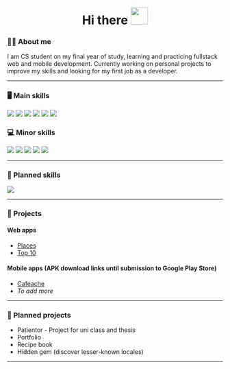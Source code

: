 <h1 align="center">Hi there <img src="https://camo.githubusercontent.com/e8e7b06ecf583bc040eb60e44eb5b8e0ecc5421320a92929ce21522dbc34c891/68747470733a2f2f6d656469612e67697068792e636f6d2f6d656469612f6876524a434c467a6361737252346961377a2f67697068792e676966" width="40" height="40" /></h1> 
<h3>👨‍💻 About me</h3> 
I am CS student on my final year of study, learning and practicing fullstack web and mobile development. Currently working on personal projects to improve my skills and looking for my first job as a developer.
<hr /> 
<h3>🖥️ Main skills</h3> 
<div>
 <img src="https://img.shields.io/badge/JAVASCRIPT-282a35?style=for-the-badge&logo=javascript" />
 <img src="https://img.shields.io/badge/TYPESCRIPT-282a35?style=for-the-badge&logo=TypeScript" />
 <img src="https://img.shields.io/badge/REACT%20(React, React Native)-282a35?style=for-the-badge&logo=react" />
 <img src="https://img.shields.io/badge/NODEJS-282a35?style=for-the-badge&logo=Node.js" />
 <img src="https://img.shields.io/badge/EXPRESS-282a35?style=for-the-badge&logo=express" />
 <img src="https://img.shields.io/badge/MONGODB-282a35?style=for-the-badge&logo=mongodb" />
</div>
<h3>💻 Minor skills</h3>
<div>
 <img src="https://img.shields.io/badge/ANGULAR-282a35?style=for-the-badge&logo=Angular&logoColor=DD0031" />
 <img src="https://img.shields.io/badge/GRAPHQL-282a35?style=for-the-badge&logo=GraphQL&logoColor=E10098" />
 <img src="https://img.shields.io/badge/SQL-282a35?style=for-the-badge&logo=PostgreSQL" />
 <img src="https://img.shields.io/badge/CI/CD-282a35?style=for-the-badge&logo=GitHub Actions&logoColor=FFFFFF" />
 <img src="https://img.shields.io/badge/CONTAINERS-282a35?style=for-the-badge&logo=Docker" />
</div>
<hr />
<h3>📝 Planned skills</h3>
<div>
 <img src="https://img.shields.io/badge/.NET%20CORE-282a35?style=for-the-badge&logo=dotnet" />
</div>
<hr />
<h3>🔨 Projects</h3>
<h4>Web apps</h4>
<ul>
 <li><a href="https://zany-puce-caterpillar-robe.cyclic.app/">Places</a></li>
 <li><a href="https://gilded-biscotti-ba67f2.netlify.app/">Top 10</a></li>
</ul>
<h4>Mobile apps (APK download links until submission to Google Play Store)</h4>
<ul>
 <li><a href="https://expo.dev/artifacts/eas/3PsPBjrGwqEULqsXdoRoKR.apk">Cafeache</a></li>
 <li><em>To add more</em></li>
</ul>
<hr />
<h3>📝 Planned projects</h3>
<ul>
  <li>Patientor - Project for uni class and thesis</li>
  <li>Portfolio</li>
  <li>Recipe book</li>
  <li>Hidden gem (discover lesser-known locales)</li>
</ul>
<hr />
